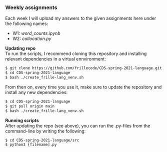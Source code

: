 ### Weekly assignments
Each week I will upload my answers to the given assignments here under the following names:
- W1: _word\_counts.ipynb_  
- W2: _collocation.py_  

__Updating repo__  
To run the scripts, I recommend cloning this repository and installing relevant dependencies in a virtual ennvironment:

```bash
$ git clone https://github.com/frillecode/CDS-spring-2021-language.git
$ cd CDS-spring-2021-language
$ bash ./create_frille-lang_venv.sh
```
From then on, every time you use it, make sure to update the repository and install any new dependencies:
```bash
$ cd CDS-spring-2021-language
$ git pull origin main
$ bash ./create_frille-lang_venv.sh
```
__Running scripts__  
After updating the repo (see above), you can run the .py-files from the command-line by writing the following:
``` bash
$ cd CDS-spring-2021-language/src
$ python3 {filename].py
```

